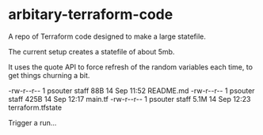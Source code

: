 # arbitary-terraform-code

A repo of Terraform code designed to make a large statefile.

The current setup creates a statefile of about 5mb.

It uses the quote API to force refresh of the random variables each time, to get things churning a bit.

-rw-r--r--  1 psouter  staff    88B 14 Sep 11:52 README.md
-rw-r--r--  1 psouter  staff   425B 14 Sep 12:17 main.tf
-rw-r--r--  1 psouter  staff   5.1M 14 Sep 12:23 terraform.tfstate

Trigger a run... 

